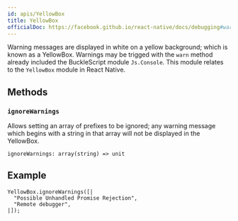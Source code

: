 ```yaml
---
id: apis/YellowBox
title: YellowBox
officialDoc: https://facebook.github.io/react-native/docs/debugging#warnings
---
```


Warning messages are displayed in white on a yellow background; which is known
as a YellowBox. Warnings may be trigged with the `warn` method already included
the BuckleScript module `Js.Console`. This module relates to the `YellowBox`
module in React Native.

## Methods

### `ignoreWarnings`

Allows setting an array of prefixes to be ignored; any warning message which
begins with a string in that array will not be displayed in the YellowBox.

```reason
ignoreWarnings: array(string) => unit
```

## Example

```reason
YellowBox.ignoreWarnings([|
  "Possible Unhandled Promise Rejection",
  "Remote debugger",
|]);
```
